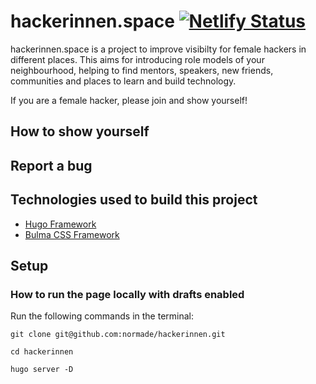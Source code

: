 # hackerinnen.space [![Netlify Status](https://api.netlify.com/api/v1/badges/52a6b589-d735-4956-890e-3c59760772a6/deploy-status)](https://app.netlify.com/sites/loving-noyce-189cc2/deploys)

hackerinnen.space is a project to improve visibilty for female hackers in different places. 
This aims for introducing role models of your neighbourhood, helping to find mentors, speakers, new friends, 
communities and places to learn and build technology.

If you are a female hacker, please join and show yourself!

## How to show yourself

## Report a bug

## Technologies used to build this project
* [Hugo Framework](https://gohugo.io/)
* [Bulma CSS Framework](https://bulma.io/)

## Setup

### How to run the page locally with drafts enabled

Run the following commands in the terminal:

`git clone git@github.com:normade/hackerinnen.git`

`cd hackerinnen`

`hugo server -D`

